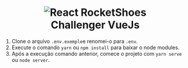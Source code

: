 <h1 align="center">
    <img alt="React RocketShoes" src="https://miro.medium.com/max/2000/1*ACR0gj0wbx91V_xgURifWg.png" />
    <br>
    Challenger VueJs
</h1>

1. Clone o arquivo `.env.exemple`e renomei-o para `.env`.
2. Execute o comando `yarn` ou `npm install` para baixar o node modules.
3. Após a execução comando anterior, comece o projeto com `yarn serve` ou `node server`.

[vue-image]: https://medium.com/@anchietajunior/comece-a-utilizar-vue-js-em-poucos-minutos-511e515132e7